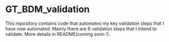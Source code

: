 # GT_BDM_validation
This repository contains code that automates my key validation steps that I have now automated. Mainly there are 6 validation steps that I intend to validate. More details in README(coming soon !).
